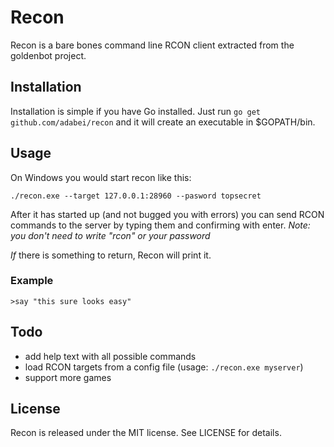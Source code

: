 # Recon
Recon is a bare bones command line RCON client extracted from the goldenbot project.

## Installation
Installation is simple if you have Go installed. Just run
`go get github.com/adabei/recon`
and it will create an executable in $GOPATH/bin.


## Usage
On Windows you would start recon like this:

`./recon.exe --target 127.0.0.1:28960 --pasword topsecret`

After it has started up (and not bugged you with errors) you can send RCON commands to the server by typing them 
and confirming with enter. _Note: you don't need to write "rcon" or your password_

*If* there is something to return, Recon will print it.

### Example

`>say "this sure looks easy"`

## Todo

* add help text with all possible commands
* load RCON targets from a config file (usage: `./recon.exe myserver`)
* support more games


## License
Recon is released under the MIT license. See LICENSE for details.
